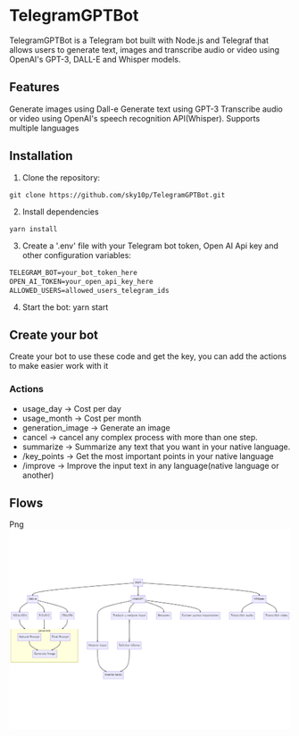 # TelegramGPTBot

TelegramGPTBot is a Telegram bot built with Node.js and Telegraf that allows users to generate text, images and transcribe audio or video using OpenAI's GPT-3, DALL-E and Whisper models.

## Features
Generate images using Dall-e
Generate text using GPT-3
Transcribe audio or video using OpenAI's speech recognition API(Whisper).
Supports multiple languages

## Installation
1. Clone the repository:

```
git clone https://github.com/sky10p/TelegramGPTBot.git
```

2. Install dependencies

```
yarn install
```

3. Create a '.env' file with your Telegram bot token, Open AI Api key and other configuration variables:

```.env
TELEGRAM_BOT=your_bot_token_here
OPEN_AI_TOKEN=your_open_api_key_here
ALLOWED_USERS=allowed_users_telegram_ids
```

4. Start the bot:
yarn start

## Create your bot

Create your bot to use these code and get the key, you can add the actions to make easier work with it

### Actions

* usage_day -> Cost per day
* usage_month -> Cost per month
* generation_image -> Generate an image
* cancel -> cancel any complex process with more than one step.
* summarize -> Summarize any text that you want in your native language.
* /key_points -> Get the most important points in your native language
* /improve -> Improve the input text in any language(native language or another)


## Flows
Png
![Flow Diagram](src//doc/flow_diagram.png)